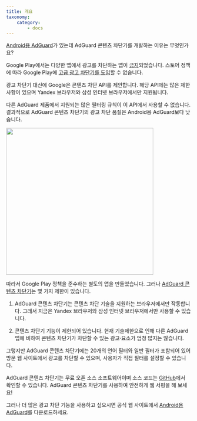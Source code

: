 ```yaml
---
title: 개요
taxonomy:
    category:
        - docs
---
```



[Android용 AdGuard](https://adguard.com/ko/adguard-android/overview.html)가 있는데 AdGuard 콘텐츠 차단기를 개발하는 이유는 무엇인가요?

Google Play에서는 다양한 앱에서 광고를 차단하는 앱이 [금지](https://www.androidpolice.com/2016/03/01/google-explicitly-bans-ad-blockers-from-the-play-store-except-all-those-ad-blocking-web-browsers-apparently/)되었습니다. 스토어 정책에 따라 Google Play에 [고급 광고 차단기를 도입](https://adguard.com/en/blog/google-removes-adguard-android-app-google-play.html)할 수 없습니다. 

광고 차단기 대신에 Google은 콘텐츠 차단 API를 제안합니다. 해당 API에는 많은 제한 사항이 있으며 Yandex 브라우저와 삼성 인터넷 브라우저에서만 지원됩니다.

다른 AdGuard 제품에서 지원되는 많은 필터링 규칙이 이 API에서 사용할 수 없습니다. 결과적으로 AdGuard 콘텐츠 차단기의 광고 차단 품질은 Android용 AdGuard보다 낮습니다.

<img src="https://cdn.adguard.com/public/Adguard/kb/AdGuard_Content_Blocker/Main_screen_ko.png" width="400" />

따라서 Google Play 정책을 준수하는 별도의 앱을 만들었습니다. 그러나 [AdGuard 콘텐츠 차단기](https://play.google.com/store/apps/details?id=com.adguard.android.contentblocker)는 몇 가지 제한이 있습니다.

1. AdGuard 콘텐츠 차단기는 콘텐츠 차단 기술을 지원하는 브라우저에서만 작동합니다. 그래서 지금은 Yandex 브라우저와 삼성 인터넷 브라우저에서만 사용할 수 있습니다.

2. 콘텐츠 차단기 기능이 제한되어 있습니다. 현재 기술제한으로 인해 다른 AdGuard 앱에 비하여 콘텐츠 차단기가 차단할 수 있는 광고·요소가 엄청 많지는 않습니다.

그렇지만 AdGuard 콘텐츠 차단기에는 20개의 언어 필터와 일반 필터가 포함되어 있어 방문 웹 사이트에서 광고를 차단할 수 있으며, 사용자가 직접 필터를 설정할 수 있습니다.

AdGuard 콘텐츠 차단기는 무료 오픈 소스 소프트웨어이며 소스 코드는 [GitHub](https://github.com/AdguardTeam/ContentBlocker)에서 확인할 수 있습니다. AdGuard 콘텐츠 차단기를 사용하여 안전하게 웹 서핑을 해 보세요!

그러나 더 많은 광고 차단 기능을 사용하고 싶으시면 공식 웹 사이트에서 [Android용 AdGuard](https://adguard.com/ko/adguard-android/overview.html)를 다운로드하세요.
